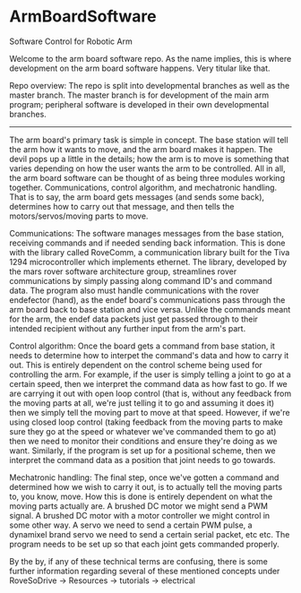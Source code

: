 # ArmBoardSoftware
Software Control for Robotic Arm

Welcome to the arm board software repo. As the name implies, this is where development on the arm board software happens. Very titular like that.

Repo overview: The repo is split into developmental branches as well as the master branch. The master branch is for development of the main arm program; peripheral software is developed in their own developmental branches.

--------------------------------------------------------------------------------------------------------------------------------

The arm board's primary task is simple in concept. The base station will tell the arm how it wants to move, and the arm board makes it 
happen. The devil pops up a little in the details; how the arm is to move is something that varies depending on how the user wants
the arm to be controlled. All in all, the arm board software can be thought of as being three modules working together. Communications,
control algorithm, and mechatronic handling. That is to say, the arm board gets messages (and sends some back), determines how to 
carry out that message, and then tells the motors/servos/moving parts to move.

Communications: The software manages messages from the base station, receiving commands and if needed sending back information. This is
done with the library called RoveComm, a communication library built for the Tiva 1294 microcontroller which implements ethernet.
The library, developed by the mars rover software architecture group, streamlines rover communications by simply passing along 
command ID's and command data. The program also must handle communications with the rover endefector (hand), as the endef board's
communications pass through the arm board back to base station and vice versa. Unlike the commands meant for the arm, the endef 
data packets just get passed through to their intended recipient without any further input from the arm's part. 

Control algorithm: Once the board gets a command from base station, it needs to determine how to interpet the command's data and 
how to carry it out. This is entirely dependent on the control scheme being used for controlling the arm. For example, if the user
is simply telling a joint to go at a certain speed, then we interpret the command data as how fast to go. If we are carrying it out
with open loop control (that is, without any feedback from the moving parts at all, we're just telling it to go and assuming it does it)
then we simply tell the moving part to move at that speed. However, if we're using closed loop control (taking feedback from the moving
parts to make sure they go at the speed or whatever we've commanded them to go at) then we need to monitor their conditions and ensure
they're doing as we want. Similarly, if the program is set up for a positional scheme, then we interpret the command data as a position
that joint needs to go towards.

Mechatronic handling: The final step, once we've gotten a command and determined how we wish to carry it out, is to actually tell
the moving parts to, you know, move. How this is done is entirely dependent on what the moving parts actually are. A brushed DC motor
we might send a PWM signal. A brushed DC motor with a motor controller we might control in some other way. A servo we need to send 
a certain PWM pulse, a dynamixel brand servo we need to send a certain serial packet, etc etc. The program needs to be set up 
so that each joint gets commanded properly. 

By the by, if any of these technical terms are confusing, there is some further information regarding several of these mentioned concepts
under RoveSoDrive -> Resources -> tutorials -> electrical

